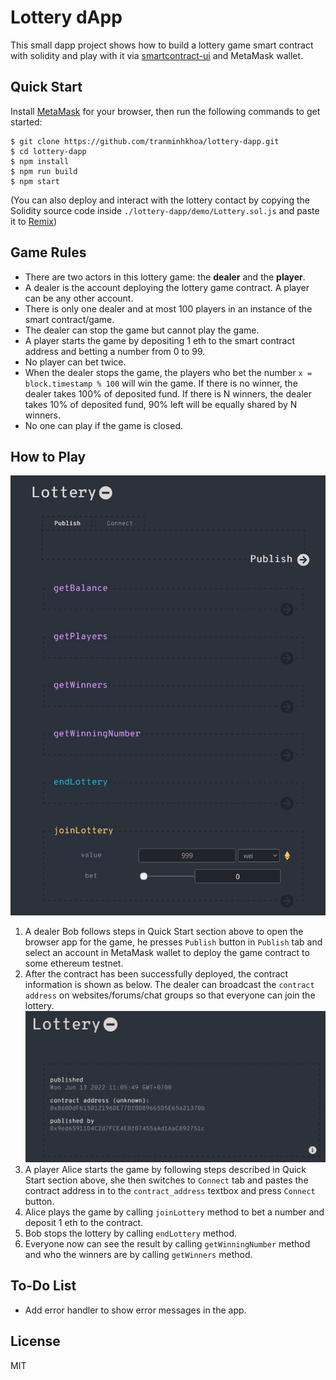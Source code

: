 # Lottery dApp

This small dapp project shows how to build a lottery game smart contract with solidity and play with it via [smartcontract-ui](https://github.com/ninabreznik/smartcontract-UI) and MetaMask wallet.


## Quick Start

Install [MetaMask](https://metamask.io/download/) for your browser, then run the following commands to get started:
```
$ git clone https://github.com/tranminhkhoa/lottery-dapp.git
$ cd lottery-dapp
$ npm install
$ npm run build
$ npm start
```

(You can also deploy and interact with the lottery contact by copying the Solidity source code inside `./lottery-dapp/demo/Lottery.sol.js` and paste it to [Remix](https://remix.ethereum.org))

## Game Rules
- There are two actors in this lottery game: the **dealer** and the **player**.
- A dealer is the account deploying the lottery game contract. A player can be any other account.
- There is only one dealer and at most 100 players in an instance of the smart contract/game.
- The dealer can stop the game but cannot play the game.
- A player starts the game by depositing 1 eth to the smart contract address and betting a number from 0 to 99.
- No player can bet twice.
- When the dealer stops the game, the players who bet the number `x = block.timestamp % 100` will win the game. If there is no winner, the dealer takes 100% of deposited fund. If there is N winners, the dealer takes 10% of deposited fund, 90% left will be equally shared by N winners.
- No one can play if the game is closed.

## How to Play

![alt text](./screenshots/gui.jpg)

1. A dealer Bob follows steps in Quick Start section above to open the browser app for the game, he presses `Publish` button in `Publish` tab and select an account in MetaMask wallet to deploy the game contract to some ethereum testnet.
2. After the contract has been successfully deployed, the contract information is shown as below. The dealer can broadcast the `contract address` on websites/forums/chat groups so that everyone can join the lottery.
![alt text](./screenshots/info.jpg)
3. A player Alice starts the game by following steps described in Quick Start section above, she then switches to `Connect` tab and pastes the contract address in to the `contract_address` textbox and press `Connect` button.
4. Alice plays the game by calling `joinLottery` method to bet a number and deposit 1 eth to the contract.
5. Bob stops the lottery by calling `endLottery` method.
6. Everyone now can see the result by calling `getWinningNumber` method and who the winners are by calling `getWinners` method.

## To-Do List
- Add error handler to show error messages in the app.

## License

MIT
